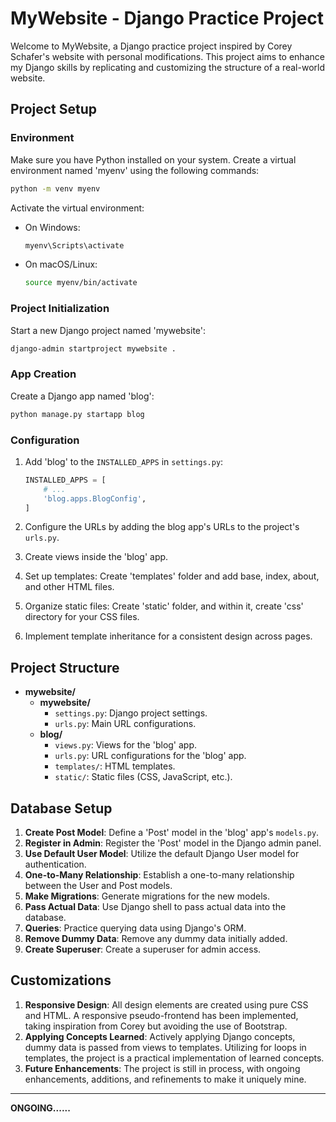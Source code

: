 
# MyWebsite - Django Practice Project

Welcome to MyWebsite, a Django practice project inspired by Corey Schafer's website with personal modifications. This project aims to enhance my Django skills by replicating and customizing the structure of a real-world website.

## Project Setup

### Environment

Make sure you have Python installed on your system. Create a virtual environment named 'myenv' using the following commands:

```bash
python -m venv myenv
```

Activate the virtual environment:

- On Windows:

  ```bash
  myenv\Scripts\activate
  ```
- On macOS/Linux:

  ```bash
  source myenv/bin/activate
  ```

### Project Initialization

Start a new Django project named 'mywebsite':

```bash
django-admin startproject mywebsite .
```

### App Creation

Create a Django app named 'blog':

```bash
python manage.py startapp blog
```

### Configuration

1. Add 'blog' to the `INSTALLED_APPS` in `settings.py`:

   ```python
   INSTALLED_APPS = [
       # ...
       'blog.apps.BlogConfig',
   ]
   ```
2. Configure the URLs by adding the blog app's URLs to the project's `urls.py`.
3. Create views inside the 'blog' app.
4. Set up templates: Create 'templates' folder and add base, index, about, and other HTML files.
5. Organize static files: Create 'static' folder, and within it, create 'css' directory for your CSS files.
6. Implement template inheritance for a consistent design across pages.

## Project Structure

- **mywebsite/**
  - **mywebsite/**
    - `settings.py`: Django project settings.
    - `urls.py`: Main URL configurations.
  - **blog/**
    - `views.py`: Views for the 'blog' app.
    - `urls.py`: URL configurations for the 'blog' app.
    - `templates/`: HTML templates.
    - `static/`: Static files (CSS, JavaScript, etc.).

## Database Setup

1. **Create Post Model**: Define a 'Post' model in the 'blog' app's `models.py`.
2. **Register in Admin**: Register the 'Post' model in the Django admin panel.
3. **Use Default User Model**: Utilize the default Django User model for authentication.
4. **One-to-Many Relationship**: Establish a one-to-many relationship between the User and Post models.
5. **Make Migrations**: Generate migrations for the new models.
6. **Pass Actual Data**: Use Django shell to pass actual data into the database.
7. **Queries**: Practice querying data using Django's ORM.
8. **Remove Dummy Data**: Remove any dummy data initially added.
9. **Create Superuser**: Create a superuser for admin access.

## Customizations

1. **Responsive Design**: All design elements are created using pure CSS and HTML. A responsive pseudo-frontend has been implemented, taking inspiration from Corey but avoiding the use of Bootstrap.
2. **Applying Concepts Learned**: Actively applying Django concepts, dummy data is passed from views to templates. Utilizing for loops in templates, the project is a practical implementation of learned concepts.
3. **Future Enhancements**: The project is still in process, with ongoing enhancements, additions, and refinements to make it uniquely mine.

---

**ONGOING......**
